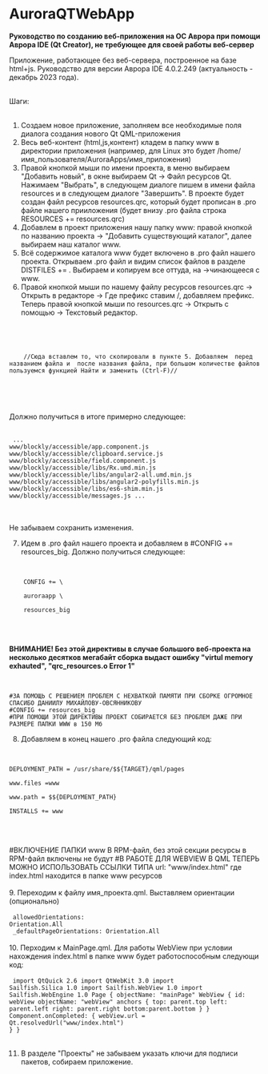 # AuroraQTWebApp

<strong>Руководство по созданию веб-приложения на ОС Аврора при помощи Аврора IDE (Qt Creator), не требующее для своей работы веб-сервер</strong>

Приложение, работающее без веб-сервера, построенное на базе html+js. Руководство для версии Аврора IDE 4.0.2.249 (актуальность - декабрь 2023 года).<br><br>

Шаги:<br><br>
1. Создаем новое приложение, заполняем все необходимые поля диалога создания нового Qt QML-приложения
2. Весь веб-контент (html,js,контент) кладем в папку www в директории приложения (например, для Linux это будет /home/имя_пользователя/AuroraApps/имя_приложения)
3. Правой кнопкой мыши по имени проекта, в меню выбираем "Добавить новый", в окне выбираем Qt -> Файл ресурсов Qt.
Нажимаем "Выбрать", в следующем диалоге пишем в имени файла resources и в следующем диалоге "Завершить". В проекте будет создан файл ресурсов resources.qrc, который будет прописан в .pro файле нашего прииложения (будет внизу .pro файла строка RESOURCES += resources.qrc)
4. Добавлем в проект приложения нашу папку www: правой кнопкой по названию проекта -> "Добавить существующий каталог", далее выбираем наш каталог www.
5. Всё содержимое каталога www будет включено в .pro файл нашего проекта. Открываем .pro файл и видим список файлов в разделе DISTFILES += . Выбираем и копируем все оттуда, на ->чинающееся с www.
6. Правой кнопкой мыши по нашему файлу ресурсов resources.qrc -> Открыть в редакторе -> Где префикс ставим /, добавляем префикс. Теперь правой кнопкой мыши по resources.qrc -> Открыть с помощью -> Текстовый редактор.<br><br>
  <code> 
  <RCC>
    <qresource prefix="/">
    //Сюда вставлем то, что скопировали в пункте 5. Добавляем <file> перед названием файла и </file> после названия файла, при большом количестве файлов пользуемся функцией Найти и заменить (Ctrl-F)//
    </qresource>
</RCC>
</code><br><br>

Должно получиться в итоге примерно следующее:<br><br>
<code>
<RCC>
    <qresource prefix="/">
    ...
        <file>www/blockly/accessible/app.component.js</file>
        <file>www/blockly/accessible/clipboard.service.js</file>
        <file>www/blockly/accessible/field.component.js</file>
        <file>www/blockly/accessible/libs/Rx.umd.min.js</file>
        <file>www/blockly/accessible/libs/angular2-all.umd.min.js</file>
        <file>www/blockly/accessible/libs/angular2-polyfills.min.js</file>
        <file>www/blockly/accessible/libs/es6-shim.min.js</file>
        <file>www/blockly/accessible/messages.js</file>
    ...
        </qresource>
</RCC>
</code><br><br>

Не забываем сохранить изменения.

7. Идем в .pro файл нашего проекта и добавляем  в #CONFIG += resources_big. Должно получиться следующее:<br><br>
   
<code>
    CONFIG += \ <br>
    auroraapp \ <br>
    resources_big <br>
</code><br><br>

<strong>ВНИМАНИЕ! 
Без этой директивы в случае большого веб-проекта на несколько десятков мегабайт сборка выдаст ошибку "virtul memory exhauted", "qrc_resources.o Error 1"
</strong><br><br>

<code>
#ЗА ПОМОЩЬ С РЕШЕНИЕМ ПРОБЛЕМ С НЕХВАТКОЙ ПАМЯТИ ПРИ СБОРКЕ ОГРОМНОЕ СПАСИБО ДАНИИЛУ МИХАЙЛОВУ-ОВСЯННИКОВУ
#CONFIG += resources_big
#ПРИ ПОМОЩИ ЭТОЙ ДИРЕКТИВЫ ПРОЕКТ СОБИРАЕТСЯ БЕЗ ПРОБЛЕМ ДАЖЕ ПРИ РАЗМЕРЕ ПАПКИ WWW в 150 Мб
</code>

8. Добавляем в конец нашего .pro файла следующий код:<br><br>
<code>
DEPLOYMENT_PATH = /usr/share/$${TARGET}/qml/pages <br>
www.files =www <br>
www.path = $${DEPLOYMENT_PATH} <br>
INSTALLS += www <br>
</code><br><br>

#ВКЛЮЧЕНИЕ ПАПКИ www В RPM-файл, без этой секции ресурсы в RPM-файл включены не будут
#В РАБОТЕ ДЛЯ WEBVIEW В QML ТЕПЕРЬ МОЖНО ИСПОЛЬЗОВАТЬ ССЫЛКИ ТИПА url: "www/index.html" где index.html находится в папке www ресурсов
<br><br>
9. Переходим к файлу имя_проекта.qml. Выставляем ориентации (опционально)<br><br>
<code>
    allowedOrientations: Orientation.All <br>
    _defaultPageOrientations: Orientation.All
</code>
<br><br>
10. Перходим к MainPage.qml. Для работы WebView при условии нахождения index.html в папке www будет работоспособным следующи код:
<br><br>
<code>
import QtQuick 2.6
import QtWebKit 3.0
import Sailfish.Silica 1.0
import Sailfish.WebView 1.0
import Sailfish.WebEngine 1.0
Page {
    objectName: "mainPage"
    WebView {
        id: webView
        objectName: "webView"
        anchors {
            top: parent.top
            left: parent.left
            right: parent.right
            bottom:parent.bottom
        }
    }
    Component.onCompleted: {
                webView.url = Qt.resolvedUrl("www/index.html")
            }
}
</code><br><br>

11. В разделе "Проекты" не забываем указать ключи для подписи пакетов, собираем приложение.

